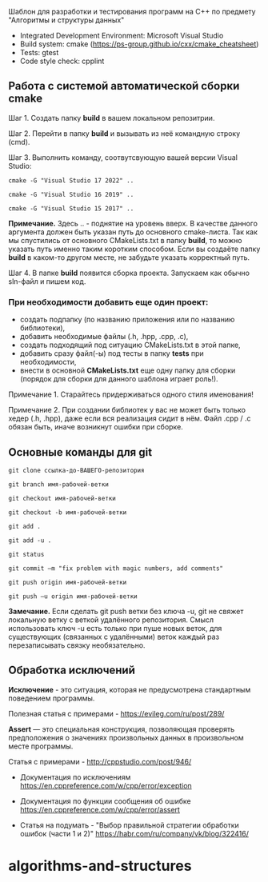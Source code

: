 Шаблон для разработки и тестирования программ на С++ по предмету "Алгоритмы и структуры данных"

* Integrated Development Environment: Microsoft Visual Studio 
* Build system: cmake (https://ps-group.github.io/cxx/cmake_cheatsheet)
* Tests: gtest
* Code style check: cpplint

## Работа с системой автоматической сборки cmake

Шаг 1. Создать папку **build** в вашем локальном репозитрии.

Шаг 2. Перейти в папку **build** и вызывать из неё командную строку (cmd).

Шаг 3. Выполнить команду, соотвутсвующую вашей версии Visual Studio:

```cmake -G "Visual Studio 17 2022" ..```

```cmake -G "Visual Studio 16 2019" ..```

```cmake -G "Visual Studio 15 2017" ..```

**Примечание.** Здесь .. - поднятие на уровень вверх. В качестве данного аргумента должен быть указан путь до основного cmake-листа. Так как мы спустились от основного CMakeLists.txt в папку **build**, то можно указать путь именно таким коротким способом. Если вы создаёте папку **build** в каком-то другом месте, не забудьте указать корректный путь.

Шаг 4. В папке **build** появится сборка проекта. Запускаем как обычно sln-файл и пишем код.

### При необходимости добавить еще один проект:

* создать подпапку (по названию приложения или по названию библиотеки),
* добавить необходимые файлы (.h, .hpp, .cpp, .c), 
* создать подходящий под ситуацию CMakeLists.txt в этой папке,
* добавить сразу файл(-ы) под тесты в папку **tests** при необходимости,
* внести в основной **CMakeLists.txt** еще одну папку для сборки (порядок для сборки для данного шаблона играет роль!).

Примечание 1. Старайтесь придерживаться одного стиля именования!

Примечание 2. При создании библиотек у вас не может быть только хедер (.h, .hpp), даже если вся реализация сидит в нём. Файл .cpp / .c обязан быть, иначе возникнут ошибки при сборке.

## Основные команды для git

```git clone ссылка-до-ВАШЕГО-репозитория```

```git branch имя-рабочей-ветки```

```git checkout имя-рабочей-ветки```

```git checkout -b имя-рабочей-ветки```

```git add .```

```git add -u .```

```git status```

```git commit –m "fix problem with magic numbers, add comments"```

```git push origin имя-рабочей-ветки```

```git push –u origin имя-рабочей-ветки```

**Замечание.** Если сделать git push ветки без ключа -u, git не свяжет локальную ветку с веткой удалённого репозитория. Смысл использовать ключ -u есть только при пуше новых веток, для существующих (связанных с удалёнными) веток каждый раз перезаписывать связку необязательно.

## Обработка исключений

**Исключение**  - это ситуация, которая не предусмотрена стандартным поведением программы.

Полезная статья с примерами - https://evileg.com/ru/post/289/

**Assert** — это специальная конструкция, позволяющая проверять предположения о значениях произвольных данных в произвольном месте программы.

Статья с примерами - http://cppstudio.com/post/946/

* Документация по исключениям
https://en.cppreference.com/w/cpp/error/exception

* Документация по функции сообщения об ошибке
https://en.cppreference.com/w/cpp/error/assert

* Статья на подумать - "Выбор правильной стратегии обработки ошибок (части 1 и 2)"
https://habr.com/ru/company/vk/blog/322416/
	
# algorithms-and-structures
